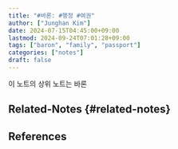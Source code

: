 ```yaml
---
title: "#바론: #행정 #여권"
author: ["Junghan Kim"]
date: 2024-07-15T04:45:00+09:00
lastmod: 2024-09-24T07:01:28+09:00
tags: ["baron", "family", "passport"]
categories: ["notes"]
draft: false
---
```


이 노트의 상위 노트는 바론


## Related-Notes {#related-notes}

## References

<style>.csl-entry{text-indent: -1.5em; margin-left: 1.5em;}</style><div class="csl-bib-body">
</div>
